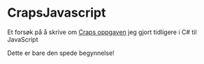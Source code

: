 # CrapsJavascript
 Et forsøk på å skrive om [Craps oppgaven](https://github.com/TorAlverMoen/CrapsDice) jeg gjort tidligere i C# til JavaScript

Dette er bare den spede begynnelse!
